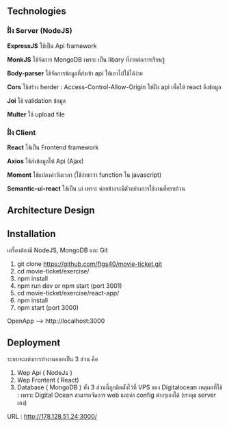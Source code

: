 ## Technologies 

### ฝั่ง Server (NodeJS)

**ExpressJS** ใช้เป็น Api framework

**MonkJS** ใช้จัดการ MongoDB เพราะ เป็น libary ที่ง่ายต่อการเรียนรู้

**Body-parser** ใช้จัดการข้อมูลที่ส่งเข้า api ให้เอาไปใช้ได้ง่าย

**Cors** ใช้สร้าง herder : Access-Control-Allow-Origin ให้ฝั่ง api เพื่อให้ react ดึงข้อมูล

**Joi** ใช้ validation ข้อมูล

**Multer** ใช้ upload file

### ฝั่ง Client
**React** ใช้เป็น  Frontend framework

**Axios** ใช้ส่งข้อมูลให้ Api (Ajax)

**Moment** ใช้แปลงค่าวันเวลา (ใช้ง่ายกว่า function ใน javascript)

**Semantic-ui-react** ใช้เป็น ui เพราะ ค่อยข้างจะมีตัวอย่างการใช้งานที่ครบถ้วน


## Architecture Design

## Installation 
เครื่องต้องมี NodeJS, MongoDB และ Git

1. git clone https://github.com/ftgs40/movie-ticket.git
2. cd movie-ticket/exercise/
3. npm install
4. npm run dev or npm start (port 3001)
5. cd movie-ticket/exercise/react-app/
6. npm install
7. npm start (port 3000)

OpenApp --> http://localhost:3000

## Deployment
ระบบจะแบ่งการทำงานออกเป็น 3 ส่วน คือ
1. Wep Api ( NodeJs )
2. Wep Frontent ( React)
3. Database ( MongoDB )
ทั้ง 3 ส่วนนี้ถูกติดตั้งไว้ที่ VPS ของ Digitalocean 
เหตุผลที่ใช้  : เพราะ Digital Ocean สามารถจัดการ web และค่า config ต่างๆเองได้ (เราคุม server เอง) 

URL :  http://178.128.51.24:3000/
##

